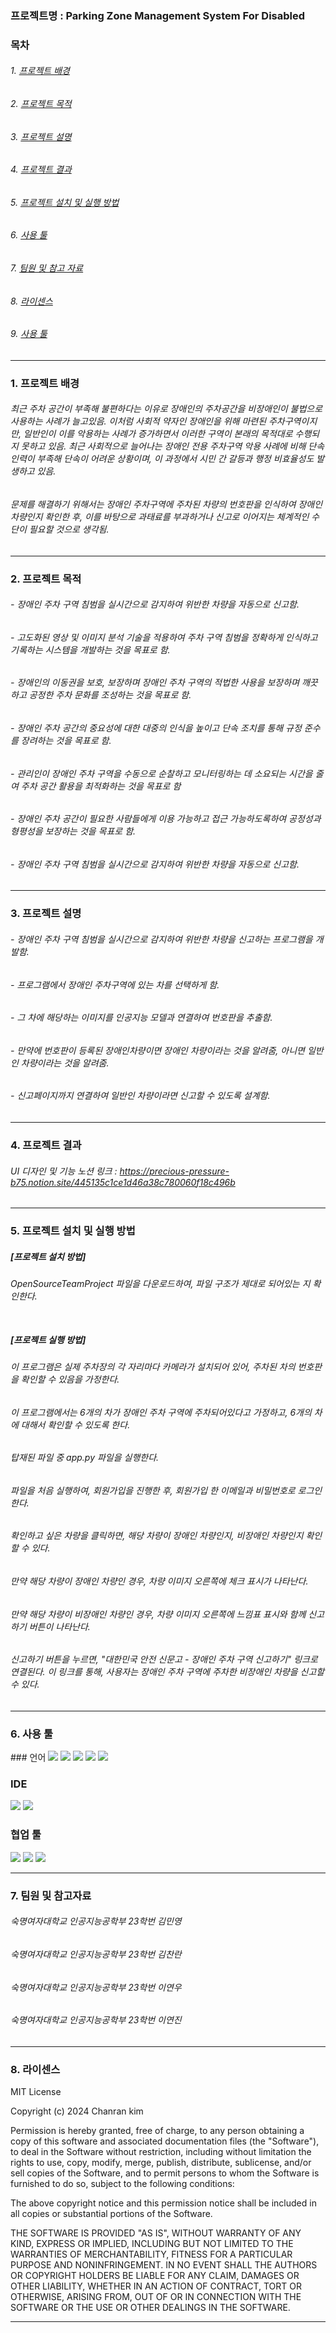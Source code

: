 <h3>프로젝트명 : Parking Zone Management System For Disabled</h3>

<h3>목차</h3>

###### 1. [프로젝트 배경](#-프로젝트-배경)
###### 2. [프로젝트 목적](#-프로젝트-목적)
###### 3. [프로젝트 설명](#-프로젝트-설명)
###### 4. [프로젝트 결과](#-프로젝트-결과)
###### 5. [프로젝트 설치 및 실행 방법](#-프로젝트-설치-및-실행-방법)
###### 6. [사용 툴](#사용-툴)
###### 7. [팀원 및 참고 자료](#-팀원-및-참고-자료)
###### 8. [라이센스](#-라이센스)
###### 9. [사용 툴](#-사용-툴)

---


<h3>1. 프로젝트 배경</h3>
  
###### 최근 주차 공간이 부족해 불편하다는 이유로 장애인의 주차공간을 비장애인이 불법으로 사용하는 사례가 늘고있음. 이처럼 사회적 약자인 장애인을 위해 마련된 주차구역이지만, 일반인이 이를 악용하는 사례가 증가하면서 이러한 구역이 본래의 목적대로 수행되지 못하고 있음. 최근 사회적으로 늘어나는 장애인 전용 주차구역 악용 사례에 비해 단속 인력이 부족해 단속이 어려운 상황이며, 이 과정에서 시민 간 갈등과 행정 비효율성도 발생하고 있음.

###### 문제를 해결하기 위해서는 장애인 주차구역에 주차된 차량의 번호판을 인식하여 장애인 차량인지 확인한 후, 이를 바탕으로 과태료를 부과하거나 신고로 이어지는 체계적인 수단이 필요할 것으로 생각됨. 

---

<h3>2. 프로젝트 목적</h3>

###### - 장애인 주차 구역 침범을 실시간으로 감지하여 위반한 차량을 자동으로 신고함.
###### - 고도화된 영상 및 이미지 분석 기술을 적용하여 주차 구역 침범을 정확하게 인식하고 기록하는 시스템을 개발하는 것을 목표로 함.
###### - 장애인의 이동권을 보호, 보장하며 장애인 주차 구역의 적법한 사용을 보장하며 깨끗하고 공정한 주차 문화를 조성하는 것을 목표로 함.
###### - 장애인 주차 공간의 중요성에 대한 대중의 인식을 높이고 단속 조치를 통해 규정 준수를 장려하는 것을 목표로 함.
###### - 관리인이 장애인 주차 구역을 수동으로 순찰하고 모니터링하는 데 소요되는 시간을 줄여 주차 공간 활용을 최적화하는 것을 목표로 함
###### - 장애인 주차 공간이 필요한 사람들에게 이용 가능하고 접근 가능하도록하여 공정성과 형평성을 보장하는 것을 목표로 함.
###### - 장애인 주차 구역 침범을 실시간으로 감지하여 위반한 차량을 자동으로 신고함.


---

 <h3>3. 프로젝트 설명</h3>

######   - 장애인 주차 구역 침범을 실시간으로 감지하여 위반한 차량을 신고하는 프로그램을 개발함.
######   - 프로그램에서 장애인 주차구역에 있는 차를 선택하게 함.
######   - 그 차에 해당하는 이미지를 인공지능 모델과 연결하여 번호판을 추출함.
######   - 만약에 번호판이 등록된 장애인차량이면 장애인 차량이라는 것을 알려줌, 아니면 일반인 차량이라는 것을 알려줌.
######   - 신고페이지까지 연결하여 일반인 차량이라면 신고할 수 있도록 설계함.

---

<h3>4. 프로젝트 결과</h3>

######  UI 디자인 및 기능 노션 링크 : https://precious-pressure-b75.notion.site/445135c1ce1d46a38c780060f18c496b


---


<h3>5. 프로젝트 설치 및 실행 방법</h3>

##### [프로젝트 설치 방법] <br> 

###### OpenSourceTeamProject 파일을 다운로드하여, 파일 구조가 제대로 되어있는 지 확인한다.<br><br>
  
##### [프로젝트 실행 방법] <br>

######   이 프로그램은 실제 주차장의 각 자리마다 카메라가 설치되어 있어, 주차된 차의 번호판을 확인할 수 있음을 가정한다. 
######   이 프로그램에서는 6개의 차가 장애인 주차 구역에 주차되어있다고 가정하고, 6개의 차에 대해서 확인할 수 있도록 한다. 
######   탑재된 파일 중 app.py 파일을 실행한다. 
######   파일을 처음 실행하여, 회원가입을 진행한 후, 회원가입 한 이메일과 비밀번호로 로그인한다. 
######   확인하고 싶은 차량을 클릭하면, 해당 차량이 장애인 차량인지, 비장애인 차량인지 확인할 수 있다.
######   만약 해당 차량이 장애인 차량인 경우, 차량 이미지 오른쪽에 체크 표시가 나타난다.
######   만약 해당 차량이 비장애인 차량인 경우, 차량 이미지 오른쪽에 느낌표 표시와 함께 신고하기 버튼이 나타난다. 
######   신고하기 버튼을 누르면, "대한민국 안전 신문고 - 장애인 주차 구역 신고하기" 링크로 연결된다. 이 링크를 통해, 사용자는 장애인 주차 구역에 주차한 비장애인 차량을 신고할 수 있다.  

---

<h3>6. 사용 툴</h3>
### 언어
<img src="https://img.shields.io/badge/Python-3776AB?style=for-the-badge&logo=Python&logoColor=white"> <img src="https://img.shields.io/badge/Flask-000000?style=for-the-badge&logo=Flask&logoColor=white"> <img src="https://img.shields.io/badge/HTML5-E34F26?style=flat-square&logo=html5&logoColor=white"/> <img src="https://img.shields.io/badge/CSS3-1572B6?style=for-the-badge&logo=CSS3&logoColor=white"> <img src="https://img.shields.io/badge/JavaScript-F7DF1E?style=for-the-badge&logo=JavaScript&logoColor=white">


### IDE
<img src="https://img.shields.io/badge/Visual Studio-5C2D91?style=flat-square&logo=Visual Studio&logoColor=white"/> <img src="https://img.shields.io/badge/Figma-F24E1E?styleat-square&logo=figma&logoColor=white"/>


### 협업 툴
<img src="https://img.shields.io/badge/Git-F05032?style=flat-square&logo=git&logoColor=white"/> <img src="https://img.shields.io/badge/GitHub-181717?style=flat-square&logo=GitHub&logoColor=white"/> <img src="https://img.shields.io/badge/Kakao Talk-FFCD00?style=flat-square&logo=kakaotalk&logoColor=white"/>

---

<h3>7. 팀원 및 참고자료</h3>

###### 숙명여자대학교 인공지능공학부 23학번 김민영 <br>
###### 숙명여자대학교 인공지능공학부 23학번 김찬란 <br>
###### 숙명여자대학교 인공지능공학부 23학번 이연우 <br>
###### 숙명여자대학교 인공지능공학부 23학번 이연진 <br>


---

<h3>8. 라이센스</h3>

MIT License

Copyright (c) 2024 Chanran kim

Permission is hereby granted, free of charge, to any person obtaining a copy
of this software and associated documentation files (the "Software"), to deal
in the Software without restriction, including without limitation the rights
to use, copy, modify, merge, publish, distribute, sublicense, and/or sell
copies of the Software, and to permit persons to whom the Software is
furnished to do so, subject to the following conditions:

The above copyright notice and this permission notice shall be included in all
copies or substantial portions of the Software.

THE SOFTWARE IS PROVIDED "AS IS", WITHOUT WARRANTY OF ANY KIND, EXPRESS OR
IMPLIED, INCLUDING BUT NOT LIMITED TO THE WARRANTIES OF MERCHANTABILITY,
FITNESS FOR A PARTICULAR PURPOSE AND NONINFRINGEMENT. IN NO EVENT SHALL THE
AUTHORS OR COPYRIGHT HOLDERS BE LIABLE FOR ANY CLAIM, DAMAGES OR OTHER
LIABILITY, WHETHER IN AN ACTION OF CONTRACT, TORT OR OTHERWISE, ARISING FROM,
OUT OF OR IN CONNECTION WITH THE SOFTWARE OR THE USE OR OTHER DEALINGS IN THE
SOFTWARE.

---



